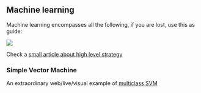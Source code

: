 ## Machine learning
Machine learning encompasses all the following, if you are lost, use this as guide:

<img src="img/ml_map.png">

Check a [small article about high level strategy](http://www.incompleteideas.net/IncIdeas/BitterLesson.html)
### Simple Vector Machine
An extraordinary web/live/visual example of [multiclass SVM](http://vision.stanford.edu/teaching/cs231n-demos/linear-classify/)

